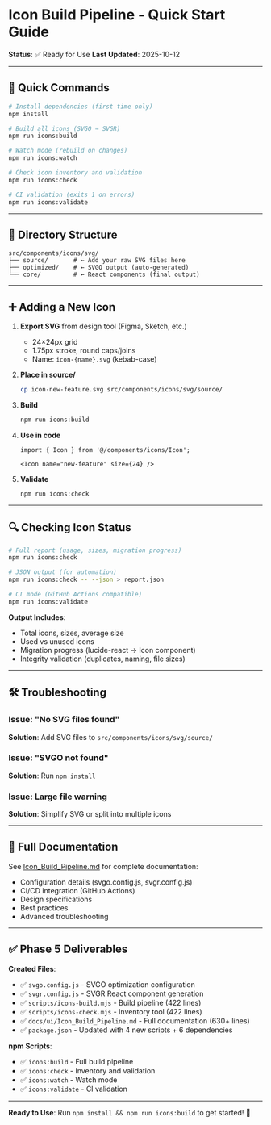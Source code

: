 # Icon Build Pipeline - Quick Start Guide

**Status**: ✅ Ready for Use
**Last Updated**: 2025-10-12

---

## 🚀 Quick Commands

```bash
# Install dependencies (first time only)
npm install

# Build all icons (SVGO → SVGR)
npm run icons:build

# Watch mode (rebuild on changes)
npm run icons:watch

# Check icon inventory and validation
npm run icons:check

# CI validation (exits 1 on errors)
npm run icons:validate
```

---

## 📁 Directory Structure

```
src/components/icons/svg/
├── source/       # ← Add your raw SVG files here
├── optimized/    # ← SVGO output (auto-generated)
└── core/         # ← React components (final output)
```

---

## ➕ Adding a New Icon

1. **Export SVG** from design tool (Figma, Sketch, etc.)
   - 24×24px grid
   - 1.75px stroke, round caps/joins
   - Name: `icon-{name}.svg` (kebab-case)

2. **Place in source/**
   ```bash
   cp icon-new-feature.svg src/components/icons/svg/source/
   ```

3. **Build**
   ```bash
   npm run icons:build
   ```

4. **Use in code**
   ```tsx
   import { Icon } from '@/components/icons/Icon';

   <Icon name="new-feature" size={24} />
   ```

5. **Validate**
   ```bash
   npm run icons:check
   ```

---

## 🔍 Checking Icon Status

```bash
# Full report (usage, sizes, migration progress)
npm run icons:check

# JSON output (for automation)
npm run icons:check -- --json > report.json

# CI mode (GitHub Actions compatible)
npm run icons:validate
```

**Output Includes**:
- Total icons, sizes, average size
- Used vs unused icons
- Migration progress (lucide-react → Icon component)
- Integrity validation (duplicates, naming, file sizes)

---

## 🛠️ Troubleshooting

### Issue: "No SVG files found"
**Solution**: Add SVG files to `src/components/icons/svg/source/`

### Issue: "SVGO not found"
**Solution**: Run `npm install`

### Issue: Large file warning
**Solution**: Simplify SVG or split into multiple icons

---

## 📖 Full Documentation

See [Icon_Build_Pipeline.md](./Icon_Build_Pipeline.md) for complete documentation:
- Configuration details (svgo.config.js, svgr.config.js)
- CI/CD integration (GitHub Actions)
- Design specifications
- Best practices
- Advanced troubleshooting

---

## ✅ Phase 5 Deliverables

**Created Files**:
- ✅ `svgo.config.js` - SVGO optimization configuration
- ✅ `svgr.config.js` - SVGR React component generation
- ✅ `scripts/icons-build.mjs` - Build pipeline (422 lines)
- ✅ `scripts/icons-check.mjs` - Inventory tool (422 lines)
- ✅ `docs/ui/Icon_Build_Pipeline.md` - Full documentation (630+ lines)
- ✅ `package.json` - Updated with 4 new scripts + 6 dependencies

**npm Scripts**:
- ✅ `icons:build` - Full build pipeline
- ✅ `icons:check` - Inventory and validation
- ✅ `icons:watch` - Watch mode
- ✅ `icons:validate` - CI validation

---

**Ready to Use**: Run `npm install && npm run icons:build` to get started! 🎉
